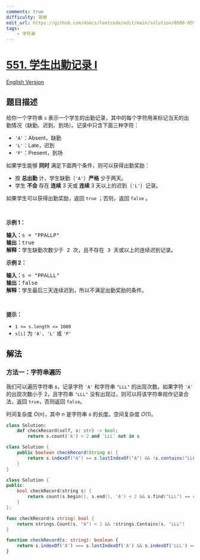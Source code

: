 ```yaml
---
comments: true
difficulty: 简单
edit_url: https://github.com/doocs/leetcode/edit/main/solution/0500-0599/0551.Student%20Attendance%20Record%20I/README.md
tags:
    - 字符串
---
```


<!-- problem:start -->

# [551. 学生出勤记录 I](https://leetcode.cn/problems/student-attendance-record-i)

[English Version](/solution/0500-0599/0551.Student%20Attendance%20Record%20I/README_EN.md)

## 题目描述

<!-- description:start -->

<p>给你一个字符串 <code>s</code> 表示一个学生的出勤记录，其中的每个字符用来标记当天的出勤情况（缺勤、迟到、到场）。记录中只含下面三种字符：</p>

<ul>
	<li><code>'A'</code>：Absent，缺勤</li>
	<li><code>'L'</code>：Late，迟到</li>
	<li><code>'P'</code>：Present，到场</li>
</ul>

<p>如果学生能够 <strong>同时</strong> 满足下面两个条件，则可以获得出勤奖励：</p>

<ul>
	<li>按 <strong>总出勤</strong> 计，学生缺勤（<code>'A'</code>）<strong>严格</strong> 少于两天。</li>
	<li>学生 <strong>不会</strong> 存在 <strong>连续</strong> 3 天或 <strong>连续</strong> 3 天以上的迟到（<code>'L'</code>）记录。</li>
</ul>

<p>如果学生可以获得出勤奖励，返回 <code>true</code> ；否则，返回 <code>false</code> 。</p>

<p>&nbsp;</p>

<p><strong>示例 1：</strong></p>

<pre>
<strong>输入：</strong>s = "PPALLP"
<strong>输出：</strong>true
<strong>解释：</strong>学生缺勤次数少于 2 次，且不存在 3 天或以上的连续迟到记录。
</pre>

<p><strong>示例 2：</strong></p>

<pre>
<strong>输入：</strong>s = "PPALLL"
<strong>输出：</strong>false
<strong>解释：</strong>学生最后三天连续迟到，所以不满足出勤奖励的条件。
</pre>

<p>&nbsp;</p>

<p><strong>提示：</strong></p>

<ul>
	<li><code>1 &lt;= s.length &lt;= 1000</code></li>
	<li><code>s[i]</code> 为 <code>'A'</code>、<code>'L'</code> 或 <code>'P'</code></li>
</ul>

<!-- description:end -->

## 解法

<!-- solution:start -->

### 方法一：字符串遍历

我们可以遍历字符串 $s$，记录字符 `'A'` 和字符串 `"LLL"` 的出现次数。如果字符 `'A'` 的出现次数小于 $2$，且字符串 `"LLL"` 没有出现过，则可以将该字符串视作记录合法，返回 `true`，否则返回 `false`。

时间复杂度 $O(n)$，其中 $n$ 是字符串 $s$ 的长度。空间复杂度 $O(1)$。

<!-- tabs:start -->

```python
class Solution:
    def checkRecord(self, s: str) -> bool:
        return s.count('A') < 2 and 'LLL' not in s
```

```java
class Solution {
    public boolean checkRecord(String s) {
        return s.indexOf("A") == s.lastIndexOf("A") && !s.contains("LLL");
    }
}
```

```cpp
class Solution {
public:
    bool checkRecord(string s) {
        return count(s.begin(), s.end(), 'A') < 2 && s.find("LLL") == string::npos;
    }
};
```

```go
func checkRecord(s string) bool {
	return strings.Count(s, "A") < 2 && !strings.Contains(s, "LLL")
}
```

```ts
function checkRecord(s: string): boolean {
    return s.indexOf('A') === s.lastIndexOf('A') && s.indexOf('LLL') === -1;
}
```

<!-- tabs:end -->

<!-- solution:end -->

<!-- problem:end -->
